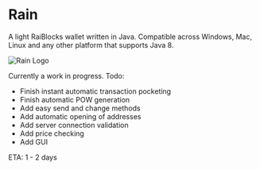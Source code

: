 # Rain
A light RaiBlocks wallet written in Java. Compatible across Windows, Mac, Linux and any other platform that supports Java 8.

![Rain Logo](https://i.imgur.com/o20oEYp.png "Rain Logo")

Currently a work in progress. Todo:
- Finish instant automatic transaction pocketing
- Finish automatic POW generation
- Add easy send and change methods
- Add automatic opening of addresses
- Add server connection validation
- Add price checking
- Add GUI

ETA: 1 - 2 days
